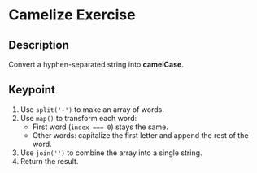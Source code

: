 # Camelize Exercise

## Description

Convert a hyphen-separated string into **camelCase**.

## Keypoint

1. Use `split('-')` to make an array of words.
2. Use `map()` to transform each word:
   - First word (`index === 0`) stays the same.
   - Other words: capitalize the first letter and append the rest of the word.
3. Use `join('')` to combine the array into a single string.
4. Return the result.

